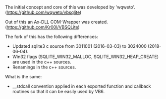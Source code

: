 The initial concept and core of this was developed by 'wqweto'. (https://github.com/wqweto/vbsqlite)

Out of this an Ax-DLL COM-Wrapper was created. (https://github.com/Kr00l/VBSQLite)

The fork of this has the following differences:
- Updated sqlite3 c source from 3011001 (2016-03-03) to 3024000 (2018-06-04).
- Win32 flags (SQLITE_WIN32_MALLOC, SQLITE_WIN32_HEAP_CREATE) are used in the c++ sources.
- Renamings in the c++ sources.

What is the same:
- __stdcall convention applied in each exported function and callback routines so that it can be easily used by VB6.
